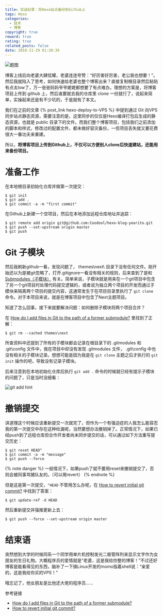 ```yaml
---
title: 实战纪录：将Hexo站点备份到Github上
tags: Hexo
categories:
  - 技术
  - 博客
copyright: true
reward: true
rating: true
related_posts: false
date: 2018-11-29 01:20:39
---
```



![题图](http://yearito-1256884783.image.myqcloud.com/thumbnails/soldier-on-planet.jpg!thumbnail "Photo by Felix Hernandez Dreamphography")

博客上线后向老婆大肆炫耀，老婆连连夸赞：“好厉害好厉害，老公我也想要！”。然后我就陷入了思考，如何快速给老婆也整个博客出来？直接复制根目录然后粘贴有点太low了，万一爸爸妈妈爷爷姥姥都想要了有点难办。理想的方案是，将博客项目上传到 github 上，然后谁要就去我的仓库里 clone 一份就行了，说起来简单，实操起来还是有不少坑的，于是就有了本文。

<!-- more -->

我们在之前的文章 {% post_link hexo-deploy-to-VPS %} 中提到通过 Git 向VPS同步站点静态资源，需要注意的是，这里同步的仅仅是Hexo编译打包后生成的静态资源，也就是 public 目录下的文件。而我们整个博客项目，包括我们之前添加的脚本和样式，修改过的配置文件，都未做好容灾备份，一但项目丢失就又要花费很大一番功夫来重建。

所以，**将博客项目上传到Github上，不仅可以方便别人clone后快速建站，还能用来备份项目。**

# 准备工作

在本地根目录初始化仓库并做第一次提交：

```
$ git init
$ git add .
$ git commit -a -m "first commit"
```

在Github上新建一个空项目，然后在本地添加远程仓库地址并追踪：

```
$ git remote add origin git@github.com:Coodool/hexo-blog-yearito.git
$ git push --set-upstream origin master
$ git push
```

# Git 子模块

然后我刷新github一看，发现问题了， themes\\next\\ 目录下没有任何文件。刚开始还以为是被git忽略了，打开.gitignore一看没有相关的规则，后来查到了是和 [Submodules（子模块）](https://git-scm.com/book/zh/v2/Git-%E5%B7%A5%E5%85%B7-%E5%AD%90%E6%A8%A1%E5%9D%97) 有关。简单来说，子模块就是用来在一个git项目中包含了另一个git项目时处理代码提交逻辑的，或者说为独立两个项目的开发而通过子模块来隔离两个项目的提交内容，这通常发生于在项目目录里执行了 `git clone` 命令。对于本项目来说，就是在博客项目中包含了Next主题项目。

知道了怎么回事，接下来就要解决问题：如何删除子模块将两个项目合并？

在 [How do I add files in Git to the path of a former submodule?](https://stackoverflow.com/questions/16574625/how-do-i-add-files-in-git-to-the-path-of-a-former-submodule/16581096#16581096) 里找到了正解：

```
$ git rm --cached themes\next
```

所查资料中还提到了所有的子模块都会记录在根目录下的 .gitmodules 和 .git\\config 文件中，我在项目中却没有发现 .gitmodules 文件， .git\\config 中也没有相关的子模块记录。想想可能是因为我是在 `git clone` 主题之后才执行的 `git init` 操作的吧，导致没有记录子模块。

后来注意到在本地初始化仓库后执行 `git add .` 命令的时候就已经有提示子模块的问题了，只是当时没细看：

![git add hint](http://yearito-1256884783.image.myqcloud.com/backup-hexo-to-github/git-add-hint.png "git add hint")

# 撤销提交

讲道理这个时候应该重新提交一次就完了，但作为一个有强迫症的人我怎么能容忍我的第一次提交中存在这种纰漏呢，当然要想办法撤销掉了。正常情况下，如果已经push到了远程仓库但合作开发者尚未同步提交的话，可以通过如下方法重写提交历史：

```
$ git reset HEAD^
$ git commit -a -m "message"
$ git push --force
```

{% note danger %}
一般情况下，如果push了就不要用reset来撤销提交了，否则会被同事骂猪队友的。（可以用revert）
{% endnote %}

但是这是第一次提交，`^HEAD` 不管用怎么办呢，在 [How to revert initial git commit?](https://stackoverflow.com/questions/6632191/how-to-revert-initial-git-commit) 中找到了答案：

```
$ git update-ref -d HEAD
```

然后重新提交并强推更新上去：

```
$ git push --force --set-upstream origin master
```

# 结束语

突然想到大学的时候同系一个同学用单片机控制发光二极管阵列来显示文字作为女朋友的生日礼物。大概程序员的爱情就是“老婆，这是我给你整的博客！”不过还好博客是能看得见的东西，脑补了一下搞Linux开发的momo指着shell说：“亲爱的，这是我给你买的VPS！”

哦忘记了，他女朋友是比他还大佬的程序员......

<div class="reference-linking">参考链接</div>

- [How do I add files in Git to the path of a former submodule?](https://stackoverflow.com/questions/16574625/how-do-i-add-files-in-git-to-the-path-of-a-former-submodule/16581096#16581096)
- [How to revert initial git commit?](https://stackoverflow.com/questions/6632191/how-to-revert-initial-git-commit)
